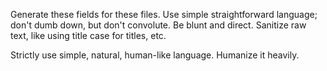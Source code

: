 Generate these fields for these files. Use simple straightforward language; don't dumb down, but don't convolute. Be blunt and direct. Sanitize raw text, like using title case for titles, etc.


Strictly use simple, natural, human-like language. Humanize it heavily.
